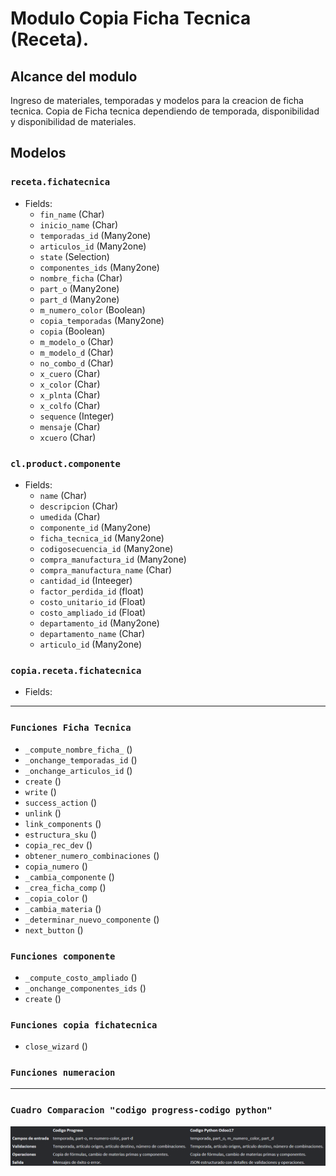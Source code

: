 # Modulo Copia Ficha Tecnica (Receta).

## Alcance del modulo

Ingreso de materiales, temporadas y modelos para la creacion de ficha tecnica.
Copia de Ficha tecnica dependiendo de temporada, disponibilidad y disponibilidad de materiales. 

## Modelos 

### `receta.fichatecnica`
- Fields:
  - `fin_name` (Char)
  - `inicio_name` (Char)
  - `temporadas_id` (Many2one)
  - `articulos_id` (Many2one)
  - `state` (Selection)
  - `componentes_ids` (Many2one)
  - `nombre_ficha` (Char)
  - `part_o` (Many2one)
  - `part_d` (Many2one)
  - `m_numero_color` (Boolean)
  - `copia_temporadas` (Many2one)
  - `copia` (Boolean)
  - `m_modelo_o` (Char)
  - `m_modelo_d` (Char)
  - `no_combo_d` (Char)
  - `x_cuero` (Char)
  - `x_color` (Char)
  - `x_plnta` (Char)
  - `x_colfo` (Char)
  - `sequence` (Integer)
  - `mensaje` (Char)
  - `xcuero` (Char)


### `cl.product.componente`
- Fields:
  - `name` (Char)
  - `descripcion` (Char)
  - `umedida` (Char)
  - `componente_id` (Many2one)
  - `ficha_tecnica_id` (Many2one)
  - `codigosecuencia_id` (Many2one)
  - `compra_manufactura_id` (Many2one)
  - `compra_manufactura_name` (Char)
  - `cantidad_id` (Inteeger)
  - `factor_perdida_id` (float)
  - `costo_unitario_id` (Float)
  - `costo_ampliado_id` (Float)
  - `departamento_id` (Many2one)
  - `departamento_name` (Char)
  - `articulo_id` (Many2one)


### `copia.receta.fichatecnica`
- Fields:


_________________________________________________

### `Funciones Ficha Tecnica`

  - `_compute_nombre_ficha_` ()
  - `_onchange_temporadas_id` ()
  - `_onchange_articulos_id` ()
  - `create` ()
  - `write` ()
  - `success_action` ()
  - `unlink` ()
  - `link_components` ()
  - `estructura_sku` ()
  - `copia_rec_dev` ()
  - `obtener_numero_combinaciones` ()
  - `copia_numero` ()
  - `_cambia_componente` ()
  - `_crea_ficha_comp` ()
  - `_copia_color` ()
  - `_cambia_materia` ()
  - `_determinar_nuevo_componente` ()
  - `next_button` ()


### `Funciones componente`

  - `_compute_costo_ampliado` ()
  - `_onchange_componentes_ids` ()
  - `create` ()


### `Funciones copia fichatecnica`

  - `close_wizard` ()


### `Funciones numeracion`



_________________________________________________

### `Cuadro Comparacion "codigo progress-codigo python"`


![Cuadro Comparacion](./cuadro_comparacion.png)
